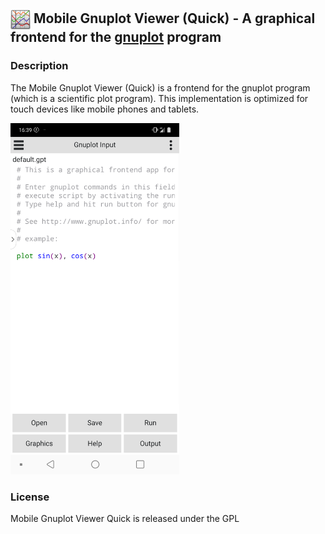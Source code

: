## <img align="center" width="32" height="32" src="images/gnuplotviewer128x128.png"> Mobile Gnuplot Viewer (Quick) - A graphical frontend for the [gnuplot](http://www.gnuplot.info/) program

### Description
The Mobile Gnuplot Viewer (Quick) is a frontend for the gnuplot program (which is a scientific plot program). This implementation is optimized for touch devices like mobile phones and tablets. 

<img src="screenshots/Screenshot_default_text.png" alt="MobileGnuplotViewerQuick screenshot" width="270" height="562" >

### License  
Mobile Gnuplot Viewer Quick is released under the GPL
